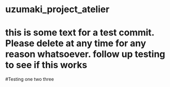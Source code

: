 # uzumaki_project_atelier


# this is some text for a test commit. Please delete at any time for any reason whatsoever. follow up testing to see if this works
 #Testing one two three
